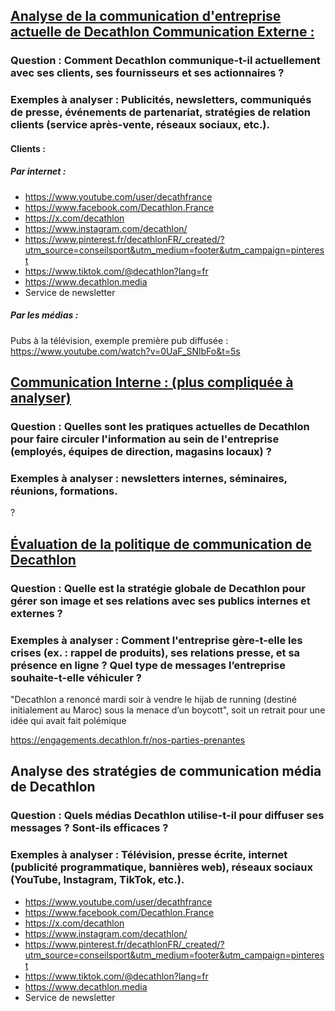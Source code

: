 ## <u>Analyse de la communication d'entreprise actuelle de Decathlon Communication Externe : </u>
### Question : Comment Decathlon communique-t-il actuellement avec ses clients, ses fournisseurs et ses actionnaires ? 
### Exemples à analyser : Publicités, newsletters, communiqués de presse, événements de partenariat, stratégies de relation clients (service après-vente, réseaux sociaux, etc.).

#### Clients :
##### Par internet :
- https://www.youtube.com/user/decathfrance
- https://www.facebook.com/Decathlon.France
- https://x.com/decathlon
- https://www.instagram.com/decathlon/
- https://www.pinterest.fr/decathlonFR/_created/?utm_source=conseilsport&utm_medium=footer&utm_campaign=pinterest
- https://www.tiktok.com/@decathlon?lang=fr
- https://www.decathlon.media
- Service de newsletter
##### Par les médias :
Pubs à la télévision, exemple première pub diffusée : https://www.youtube.com/watch?v=0UaF_SNlbFo&t=5s

## <u>Communication Interne : (plus compliquée à analyser) </u>
### Question : Quelles sont les pratiques actuelles de Decathlon pour faire circuler l'information au sein de l'entreprise (employés, équipes de direction, magasins locaux) ? 
### Exemples à analyser : newsletters internes, séminaires, réunions, formations.

?

## <u>Évaluation de la politique de communication de Decathlon </u>
### Question : Quelle est la stratégie globale de Decathlon pour gérer son image et ses relations avec ses publics internes et externes ? 
### Exemples à analyser : Comment l'entreprise gère-t-elle les crises (ex. : rappel de produits), ses relations presse, et sa présence en ligne ? Quel type de messages l’entreprise souhaite-t-elle véhiculer ?

"Decathlon a renoncé mardi soir à vendre le hijab de running (destiné initialement au Maroc) sous la menace d’un boycott", soit un retrait pour une idée qui avait fait polémique

https://engagements.decathlon.fr/nos-parties-prenantes


## Analyse des stratégies de communication média de Decathlon 
### Question : Quels médias Decathlon utilise-t-il pour diffuser ses messages ? Sont-ils efficaces ? 
### Exemples à analyser : Télévision, presse écrite, internet (publicité programmatique, bannières web), réseaux sociaux (YouTube, Instagram, TikTok, etc.).
- https://www.youtube.com/user/decathfrance
- https://www.facebook.com/Decathlon.France
- https://x.com/decathlon
- https://www.instagram.com/decathlon/
- https://www.pinterest.fr/decathlonFR/_created/?utm_source=conseilsport&utm_medium=footer&utm_campaign=pinterest
- https://www.tiktok.com/@decathlon?lang=fr
- https://www.decathlon.media
- Service de newsletter